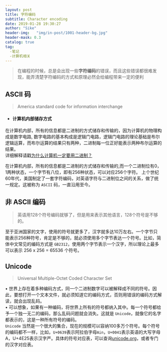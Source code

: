 ```yaml
---
layout: post
title: 字符编码
subtitle: Character encoding
date: 2019-01-28 19:30:27
author: "Sike"
header-img:   "img/in-post/1001-header-bg.jpg"
header-mask: 0.3
catalog: true
tag:
  -笔记
  -计算机相关
---
```


> 在编程的时候，总是会出现一些**字符编码**的错误，而且这些错误都很难发现，能弄清楚字符编码的方式和原理必然会给编程带来一定的便利

## ASCII 码

> America standard  code for information interchange

- #### 计算机内部储存方式
在计算机内部，所有的信息都是二进制的方式储存和传输的，因为计算机的物理构成是数字电路, 数字电路的基本构成是逻辑门电路，逻辑门电路的理论基础是布尔逻辑运算，而布尔运算的结果只有两种，二进制每一位正好能表示两种布尔运算的结果。<br>
详细解释请戳[为什么计算机一定要用二进制？](为什么计算机一定要用二进制？)

在计算机内部，所有的信息都是二进制的方式储存和传输的,而一个二进制位有0，1两种状态，一个字节有八位，即有256种状态，可以对应256个字符。
上个世纪60年代，美国制定了一套字符编码，对英语字符与二进制位之间的关系，做了统一规定。这被称为 `ASCII` 码，一直沿用至今。

## 非 ASCII 编码

> 英语用128个符号编码就够了，但是用来表示其他语言，128个符号是不够的。

至于亚洲国家的文字，使用的符号就更多了，汉字就多达10万左右。一个字节只能表示256种符号，肯定是不够的，就必须使用多个字节表达一个符号。比如，简体中文常见的编码方式是 `GB2312`，使用两个字节表示一个汉字，所以理论上最多可以表示 256 x 256 = 65536 个符号。

## Unicode

> Universal Multiple-Octet Coded Character Set

• 世界上存在着多种编码方式，同一个二进制数字可以被解释成不同的符号。因此，要想打开一个文本文件，就必须知道它的编码方式，否则用错误的编码方式解读，就会出现乱码。<br>
• 可以想象，如果有一种编码，将世界上所有的符号都纳入其中。每一个符号都给予一个独一无二的编码，那么乱码问题就会消失。这就是 `Unicode`，就像它的名字都表示的，这是一种所有符号的编码。<br>
`Unicode` 当然是一个很大的集合，现在的规模可以容纳100多万个符号。每个符号的编码都不一样，比如，`U+0639`表示阿拉伯字母`Ain`，`U+0041`表示英语的大写字母A，U+4E25表示汉字严。具体的符号对应表，可以查询[unicode.org](unicode.org)，或者专门的汉字对应表。
